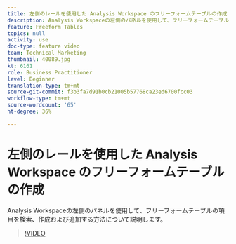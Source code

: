 ```yaml
---
title: 左側のレールを使用した Analysis Workspace のフリーフォームテーブルの作成
description: Analysis Workspaceの左側のパネルを使用して、フリーフォームテーブルの項目を検索、作成および追加する方法について説明します。
feature: Freeform Tables
topics: null
activity: use
doc-type: feature video
team: Technical Marketing
thumbnail: 40089.jpg
kt: 6161
role: Business Practitioner
level: Beginner
translation-type: tm+mt
source-git-commit: f3b3fa7d91b0cb21005b57768ca23ed6700fcc03
workflow-type: tm+mt
source-wordcount: '65'
ht-degree: 36%

---
```



# 左側のレールを使用した Analysis Workspace のフリーフォームテーブルの作成

Analysis Workspaceの左側のパネルを使用して、フリーフォームテーブルの項目を検索、作成および追加する方法について説明します。

>[!VIDEO](https://video.tv.adobe.com/v/40089/?quality=12&learn=on)
